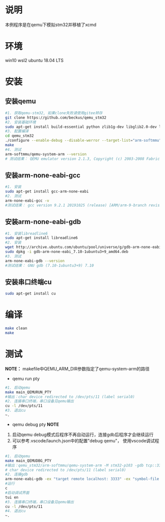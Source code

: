 # 说明
本例程序是在qemu下模拟stm32并移植了xcmd
# 环境
win10 wsl2 ubuntu 18.04 LTS
# 安装
## 安装qemu
```bash
#1. 获取qemu-stm32, 如果clone失败请使用gitee转存
git clone https://github.com/beckus/qemu_stm32
#2. 安装基础环境
sudo apt-get install build-essential python zlib1g-dev libglib2.0-dev libpixman-1-dev libtool libfdt-dev
#3. 配置编译
cd qemu_stm32
./configure --enable-debug --disable-werror --target-list="arm-softmmu"
make
#4. 测试
arm-softmmu/qemu-system-arm --version
# 测试结果： QEMU emulator version 2.1.3, Copyright (c) 2003-2008 Fabrice Bellard
```
## 安装arm-none-eabi-gcc
```bash
#1. 安装
sudo apt-get install gcc-arm-none-eabi
#2. 测试
arm-none-eabi-gcc -v
#测试结果： gcc version 9.2.1 20191025 (release) [ARM/arm-9-branch revision 277599] (15:9-2019-q4-0ubuntu1)
```
## 安装arm-none-eabi-gdb
```bash
#1. 安装libreadline6
sudo apt-get install libreadline6
#2. 安装
wget http://archive.ubuntu.com/ubuntu/pool/universe/g/gdb-arm-none-eabi/gdb-arm-none-eabi_7.10-1ubuntu3+9_amd64.deb
sudo dpkg -i gdb-arm-none-eabi_7.10-1ubuntu3+9_amd64.deb
#3. 测试
arm-none-eabi-gdb --version
#测试结果： GNU gdb (7.10-1ubuntu3+9) 7.10
```
## 安装串口终端cu
```bash
sudo apt-get install cu
```

# 编译
```bash
make clean
make 
```
# 测试
**NOTE：** makefile中QEMU_ARM_DIR参数指定了qemu-system-arm的路径
- qemu run pty
```bash
#1. 启动qemu 
make main_QEMURUN_PTY
#输出：char device redirected to /dev/pts/11 (label serial0)
#2. 连接串口终端，串口设备见qemu输出
cu -l /dev/pts/11
#3. 退出cu
~.
```
- qemu debug pty
**NOTE** 
1. 启动qemu debug模式后程序不再自动运行，连接gdb后程序才会继续运行
2. 可以参考.vscode/launch.json中的配置"debug qemu"， 使用vscode调试程序
```bash
#1. 启动qemu 
make main_QEMUDBG_PTY 
#输出：qemu_stm32/arm-softmmu/qemu-system-arm -M stm32-p103 -gdb tcp::3333 -S -kernel demos/main/main.bin -serial pty
# char device redirected to /dev/pts/11 (label serial0)
#2. 连接gdb
arm-none-eabi-gdb -ex "target remote localhost: 3333" -ex "symbol-file demos/main/main.elf"
#运行
c
#启动调试界面
tui en
#3. 连接串口终端，串口设备见qemu输出
cu -l /dev/pts/11
#4. 退出cu
~.
```